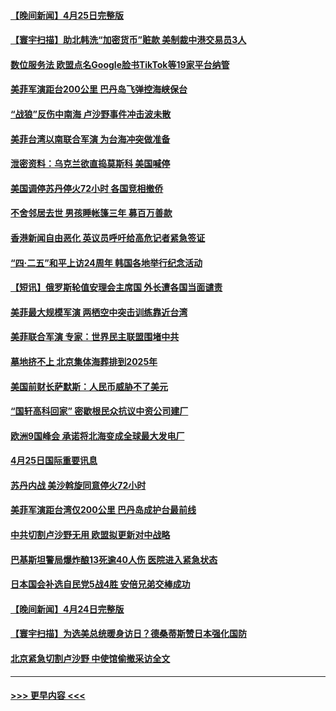 #### [【晚间新闻】4月25日完整版](../pages/prog202/a103699036.md?t=04261243) 
#### [【寰宇扫描】助北韩洗“加密货币”赃款 美制裁中港交易员3人](../pages/prog202/a103699041.md?t=04261243) 
#### [数位服务法 欧盟点名Google脸书TikTok等19家平台纳管](../pages/prog202/a103699099.md?t=04261243) 
#### [美菲军演距台200公里 巴丹岛飞弹控海峡保台](../pages/prog202/a103699038.md?t=04261243) 
#### [“战狼”反伤中南海 卢沙野事件冲击波未散](../pages/prog202/a103699053.md?t=04261243) 
#### [美菲台湾以南联合军演 为台海冲突做准备](../pages/prog202/a103698923.md?t=04261243) 
#### [泄密资料：乌克兰欲直捣莫斯科 美国喊停](../pages/prog202/a103698922.md?t=04261243) 
#### [美国调停苏丹停火72小时 各国竞相撤侨](../pages/prog202/a103698920.md?t=04261243) 
#### [不舍邻居去世 男孩睡帐篷三年 募百万善款](../pages/prog202/a103698903.md?t=04261243) 
#### [香港新闻自由恶化 英议员呼吁给高危记者紧急签证](../pages/prog202/a103698834.md?t=04261243) 
#### [“四·二五”和平上访24周年 韩国各地举行纪念活动](../pages/prog202/a103698793.md?t=04261243) 
#### [【短讯】俄罗斯轮值安理会主席国 外长遭各国当面谴责](../pages/prog202/a103698792.md?t=04261243) 
#### [美菲最大规模军演 两栖空中突击训练靠近台湾](../pages/prog202/a103698790.md?t=04261243) 
#### [美菲联合军演 专家：世界民主联盟围堵中共](../pages/prog202/a103698801.md?t=04261243) 
#### [墓地挤不上 北京集体海葬排到2025年](../pages/prog202/a103698572.md?t=04261243) 
#### [美国前财长萨默斯：人民币威胁不了美元](../pages/prog202/a103698583.md?t=04261243) 
#### [“国轩高科回家” 密歇根民众抗议中资公司建厂](../pages/prog202/a103698578.md?t=04261243) 
#### [欧洲9国峰会 承诺将北海变成全球最大发电厂](../pages/prog202/a103698558.md?t=04261243) 
#### [4月25日国际重要讯息](../pages/prog202/a103698557.md?t=04261243) 
#### [苏丹内战 美沙斡旋同意停火72小时](../pages/prog202/a103698538.md?t=04261243) 
#### [美菲军演距台湾仅200公里 巴丹岛成护台最前线](../pages/prog202/a103698522.md?t=04261243) 
#### [中共切割卢沙野无用 欧盟拟更新对中战略](../pages/prog202/a103698490.md?t=04261243) 
#### [巴基斯坦警局爆炸酿13死逾40人伤 医院进入紧急状态](../pages/prog202/a103698486.md?t=04261243) 
#### [日本国会补选自民党5战4胜 安倍兄弟交棒成功](../pages/prog202/a103698483.md?t=04261243) 
#### [【晚间新闻】4月24日完整版](../pages/prog202/a103698363.md?t=04261243) 
#### [【寰宇扫描】为选美总统暖身访日？德桑蒂斯赞日本强化国防](../pages/prog202/a103698401.md?t=04261243) 
#### [北京紧急切割卢沙野 中使馆偷撤采访全文](../pages/prog202/a103698353.md?t=04261243) 

----
#### [ >>> 更早内容 <<< ](../indexes/prog202-earlier.md)
